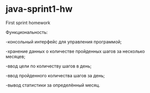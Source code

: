 # java-sprint1-hw
First sprint homework

Функциональность:

-консольный интерфейс для управления программой;

-хранение данных о количестве пройденных шагов за несколько месяцев;

-ввод цели по количеству шагов в день;

-ввод пройденного количества шагов за день;

-вывод статистики за определённый месяц.
